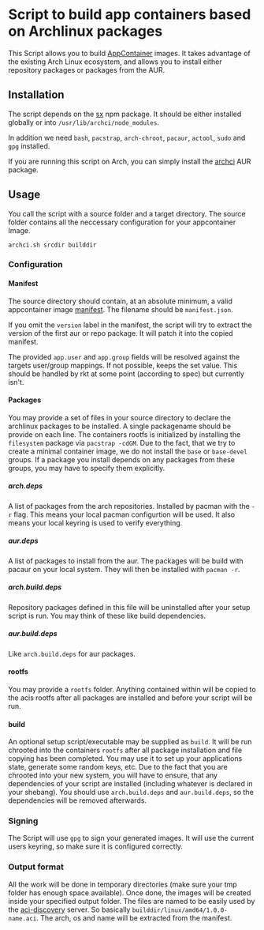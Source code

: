 # Script to build app containers based on Archlinux packages
This Script allows you to build [AppContainer](https://coreos.com/rkt/docs/0.5.6/app-container.html) images. It takes advantage of the existing Arch Linux ecosystem, and allows you to install either repository packages or packages from the AUR.

## Installation
The script depends on the [sx](https://www.npmjs.com/package/sx) npm package. It should be either installed globally or into `/usr/lib/archci/node_modules`.

In addition we need `bash`, `pacstrap`, `arch-chroot`, `pacaur`, `actool`, `sudo` and `gpg` installed.

If you are running this script on Arch, you can simply install the [archci](https://aur.archlinux.org/packages/archci/) AUR package.

## Usage
You call the script with a source folder and a target directory. The source folder contains all the neccessary configuration for your appcontainer Image.

	archci.sh srcdir builddir

### Configuration
#### Manifest
The source directory should contain, at an absolute minimum, a valid appcontainer image [manifest](https://github.com/appc/spec/blob/master/spec/aci.md#image-manifest). The filename should be `manifest.json`.

If you omit the `version` label in the manifest, the script will try to extract the version of the first aur or repo package. It will patch it into the copied manifest.

The provided `app.user` and `app.group` fields will be resolved against the targets user/group mappings. If not possible, keeps the set value. This should be handled by rkt at some point (according to spec) but currently isn't.

#### Packages
You may provide a set of files in your source directory to declare the archlinux packages to be installed. A single packagename should be provide on each line.
The containers rootfs is initialized by installing the `filesystem` package via `pacstrap -cdGM`.
Due to the fact, that we try to create a minimal container image, we do not install the `base` or `base-devel` groups. If a package you install depends on any packages from these groups, you may have to specify them explicitly.

##### arch.deps
A list of packages from the arch repositories. Installed by pacman with the `-r` flag. This means your local pacman configurtion will be used.
It also means your local keyring is used to verify everything.

##### aur.deps
A list of packages to install from the aur. The packages will be build with pacaur on your local system. They will then be installed with `pacman -r`.

##### arch.build.deps
Repository packages defined in this file will be uninstalled after your setup script is run. You may think of these like build dependencies.

##### aur.build.deps
Like `arch.build.deps` for aur packages.

#### rootfs
You may provide a `rootfs` folder. Anything contained within will be copied to the acis rootfs after all packages are installed and before your script will be run.

#### build
An optional setup script/executable may be supplied as `build`. It will be run chrooted into the containers `rootfs` after all package installation and file copying has been completed. You may use it to set up your applications state, generate some random keys, etc.
Due to the fact that you are chrooted into your new system, you will have to ensure, that any dependencies of your script are installed (including whatever is declared in your shebang). You should use `arch.build.deps` and `aur.build.deps`, so the dependencies will be removed afterwards.

### Signing
The Script will use `gpg` to sign your generated images. It will use the current users keyring, so make sure it is configured correctly.

### Output format
All the work will be done in temporary directories (make sure your tmp folder has enough space available). Once done, the images will be created inside your specified output folder.
The files are named to be easily used by the [aci-discovery](https://github.com/coreos/aci-discovery) server. So basically `builddir/linux/amd64/1.0.0-name.aci`. The arch, os and name will be extracted from the manifest.
